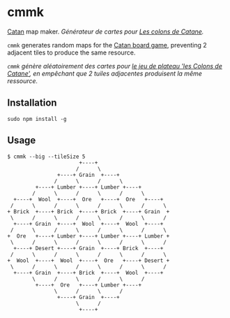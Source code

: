 # cmmk
[Catan](https://www.catan.com/board-games) map maker.
*Générateur de cartes pour [Les colons de Catane](https://www.catan.com/board-games).*

`cmmk` generates random maps for the [Catan board game](https://www.catan.com/board-games),
preventing 2 adjacent tiles to produce the same resource.

*`cmmk` génère aléatoirement des cartes pour [le jeu de plateau 'les Colons de Catane'](https://www.catan.com/board-games),
en empêchant que 2 tuiles adjacentes produisent la même ressource.*

## Installation

```
sudo npm install -g
```

## Usage

```
$ cmmk --big --tileSize 5
                       +----+
                      /      \
                +----+ Grain  +----+
               /      \      /      \
         +----+ Lumber +----+ Lumber +----+
        /      \      /      \      /      \
  +----+  Wool  +----+  Ore   +----+  Ore   +----+
 /      \      /      \      /      \      /      \
+ Brick  +----+ Brick  +----+ Brick  +----+ Grain  +
 \      /      \      /      \      /      \      /
  +----+ Grain  +----+  Wool  +----+  Wool  +----+
 /      \      /      \      /      \      /      \
+  Ore   +----+ Lumber +----+ Lumber +----+ Lumber +
 \      /      \      /      \      /      \      /
  +----+ Desert +----+ Grain  +----+ Brick  +----+
 /      \      /      \      /      \      /      \
+  Wool  +----+  Wool  +----+  Ore   +----+ Desert +
 \      /      \      /      \      /      \      /
  +----+ Grain  +----+ Brick  +----+  Wool  +----+
        \      /      \      /      \      /
         +----+  Ore   +----+ Lumber +----+
               \      /      \      /
                +----+ Grain  +----+
                      \      /
                       +----+
```
